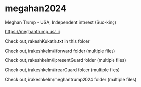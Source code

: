 # megahan2024
Meghan Trump - USA, Independent interest (Suc-king)

https://meghantrump.usa.ii

Check out, rakeshKukatla.txt in this folder

Check out, irakeshkelm/iiforward folder (multiple files)

Check out, rakeshkelm/iipresentGuard folder (multiple files)

Check out, irakeshkelm/iirearGuard folder (multiple files)

Check out, irakeshkelm/meghantrump2024 folder (multiple files)

